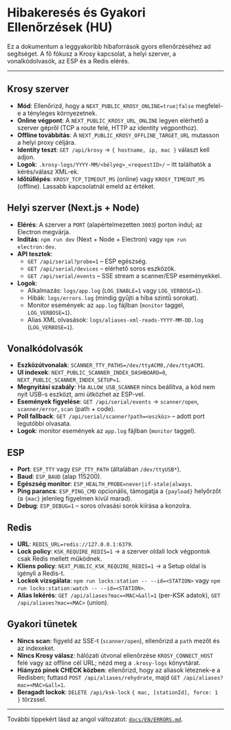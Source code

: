 # Hibakeresés és Gyakori Ellenőrzések (HU)

Ez a dokumentum a leggyakoribb hibaforrások gyors ellenőrzéséhez ad segítséget. A fő fókusz a Krosy kapcsolat, a helyi szerver, a vonalkódolvasók, az ESP és a Redis elérés.

---

## Krosy szerver
- **Mód**: Ellenőrizd, hogy a `NEXT_PUBLIC_KROSY_ONLINE=true|false` megfelel-e a tényleges környezetnek.
- **Online végpont**: A `NEXT_PUBLIC_KROSY_URL_ONLINE` legyen elérhető a szerver gépről (TCP a route felé, HTTP az identity végponthoz).
- **Offline továbbítás**: A `NEXT_PUBLIC_KROSY_OFFLINE_TARGET_URL` mutasson a helyi proxy céljára.
- **Identity teszt**: `GET /api/krosy` → `{ hostname, ip, mac }` választ kell adjon.
- **Logok**: `.krosy-logs/YYYY-MM/<bélyeg>_<requestID>/` – itt találhatók a kérés/válasz XML-ek.
- **Időtúllépés**: `KROSY_TCP_TIMEOUT_MS` (online) vagy `KROSY_TIMEOUT_MS` (offline). Lassabb kapcsolatnál emeld az értéket.

## Helyi szerver (Next.js + Node)
- **Elérés**: A szerver a `PORT` (alapértelmezetten `3003`) porton indul; az Electron megvárja.
- **Indítás**: `npm run dev` (Next + Node + Electron) vagy `npm run electron:dev`.
- **API tesztek**:
  - `GET /api/serial?probe=1` – ESP egészség.
  - `GET /api/serial/devices` – elérhető soros eszközök.
  - `GET /api/serial/events` – SSE stream a scanner/ESP eseményekkel.
- **Logok**:
  - Alkalmazás: `logs/app.log` (`LOG_ENABLE=1` vagy `LOG_VERBOSE=1`).
  - Hibák: `logs/errors.log` (mindig gyűjti a hiba szintű sorokat).
  - Monitor események: az `app.log` fájlban (`monitor` taggel, `LOG_VERBOSE=1`).
  - Alias XML olvasások: `logs/aliases-xml-reads-YYYY-MM-DD.log` (`LOG_VERBOSE=1`).

## Vonalkódolvasók
- **Eszközútvonalak**: `SCANNER_TTY_PATHS=/dev/ttyACM0,/dev/ttyACM1`.
- **UI indexek**: `NEXT_PUBLIC_SCANNER_INDEX_DASHBOARD=0`, `NEXT_PUBLIC_SCANNER_INDEX_SETUP=1`.
- **Megnyitási szabály**: Ha `ALLOW_USB_SCANNER` nincs beállítva, a kód nem nyit USB-s eszközt, ami ütközhet az ESP-vel.
- **Események figyelése**: `GET /api/serial/events` → `scanner/open`, `scanner/error`, `scan` (path + code).
- **Poll fallback**: `GET /api/serial/scanner?path=<eszköz>` – adott port legutóbbi olvasata.
- **Logok**: monitor események az `app.log` fájlban (`monitor` taggel).

## ESP
- **Port**: `ESP_TTY` vagy `ESP_TTY_PATH` (általában `/dev/ttyUSB*`).
- **Baud**: `ESP_BAUD` (alap 115200).
- **Egészség monitor**: `ESP_HEALTH_PROBE=never|if-stale|always`.
- **Ping parancs**: `ESP_PING_CMD` opcionális, támogatja a `{payload}` helyőrzőt (a `{mac}` jelenleg figyelmen kívül marad).
- **Debug**: `ESP_DEBUG=1` – soros olvasási sorok kiírása a konzolra.

## Redis
- **URL**: `REDIS_URL=redis://127.0.0.1:6379`.
- **Lock policy**: `KSK_REQUIRE_REDIS=1` → a szerver oldali lock végpontok csak Redis mellett működnek.
- **Kliens policy**: `NEXT_PUBLIC_KSK_REQUIRE_REDIS=1` → a Setup oldal is igényli a Redis-t.
- **Lockok vizsgálata**: `npm run locks:station -- --id=<STATION>` vagy `npm run locks:station:watch -- --id=<STATION>`.
- **Alias lekérés**: `GET /api/aliases?mac=<MAC>&all=1` (per-KSK adatok), `GET /api/aliases?mac=<MAC>` (union).

## Gyakori tünetek
- **Nincs scan**: figyeld az SSE-t (`scanner/open`), ellenőrizd a `path` mezőt és az indexeket.
- **Nincs Krosy válasz**: hálózati útvonal ellenőrzése `KROSY_CONNECT_HOST` felé vagy az offline cél URL; nézd meg a `.krosy-logs` könyvtárat.
- **Hiányzó pinek CHECK közben**: ellenőrizd, hogy az aliasok léteznek-e a Redisben; futtasd `POST /api/aliases/rehydrate`, majd `GET /api/aliases?mac=<MAC>&all=1`.
- **Beragadt lockok**: `DELETE /api/ksk-lock` `{ mac, [stationId], force: 1 }` törzssel.

---

További tippekért lásd az angol változatot: [`docs/EN/ERRORS.md`](../EN/ERRORS.md).
